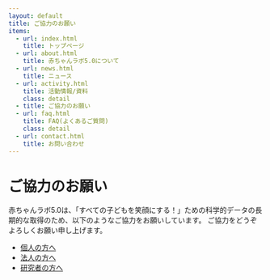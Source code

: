 ```yaml
---
layout: default
title: ご協力のお願い
items:
  - url: index.html
    title: トップページ
  - url: about.html
    title: 赤ちゃんラボ5.0について
  - url: news.html
    title: ニュース
  - url: activity.html
    title: 活動情報/資料
    class: detail
  - title: ご協力のお願い
  - url: faq.html
    title: FAQ(よくあるご質問)
    class: detail
  - url: contact.html
    title: お問い合わせ
---
```


# ご協力のお願い

赤ちゃんラボ5.0は、「すべての子どもを笑顔にする！」ための科学的データの長期的な取得のため、以下のようなご協力をお願いしています。
ご協力をどうぞよろしくお願い申し上げます。

- [個人の方へ](join-person.html)
- [法人の方へ](join-organization.html)
- [研究者の方へ](join-researcher.html)

